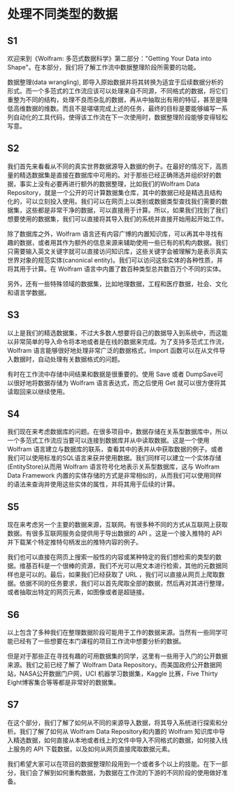 # 处理不同类型的数据

## S1

欢迎来到《Wolfram: 多范式数据科学》第二部分："Getting Your Data into Shape"。在本部分，我们将了解工作流中数据整理阶段所需要的功能。

数据整理(data wrangling), 即导入原始数据并将其转换为适宜于后续数据分析的形式。而一个多范式的工作流应该可以处理来自不同源，不同格式的数据，将它们重整为不同的结构，处理不良而杂乱的数据，再从中抽取出有用的特征，甚至是降低高维数据的维数。而且不是堪堪完成上述的任务，最终的目标是要能够编写一系列自动化的工具代码，使得该工作流在下一次使用时，数据整理阶段能够变得轻松写意。

## S2

我们首先来看看从不同的真实世界数据源导入数据的例子。在最好的情况下，高质量的精选数据集是直接在数据库中可用的。对于那些已经正确筛选并组织好的数据，事实上没有必要再进行额外的数据整理，比如我们的Wolfram Data Repository，就是一个公开的可计算数据集仓库，其中的数据已经是精选且结构化的，可以立刻投入使用。我们可以在网页上以类别或数据类型查找我们需要的数据集，这些都是非常干净的数据，可以直接用于计算。所以，如果我们找到了我们想要使用的数据集，我们可以直接将其导入我们的系统并直接开始用起开始工作。

除了数据库之外，Wolfram 语言还有内容广博的内置知识库，可以再其中寻找有趣的数据，或者用其作为额外的信息来源来辅助使用一些已有的机构内数据。我们只需要输入英文关键字就可以直接访问知识库，这些关键字会被理解为是表示真实世界对象的规范实体(canonical entity)。我们可以访问这些实体的各种性质，并将其用于计算。在 Wolfram 语言中内置了数百种类型总共数百万个不同的实体。

另外，还有一些特殊领域的数据集，比如地理数据，工程和医疗数据，社会、文化和语言学数据。

## S3

以上是我们的精选数据集，不过大多数人想要将自己的数据导入到系统中，而这能以非常简单的导入命令将本地或者是在线的数据来完成。为了支持多范式工作流，Wolfram 语言能够很好地处理非常广泛的数据格式，Import 函数可以在从文件导入数据时，自动处理有关数据格式的问题。

有时在工作流中存储中间结果和数据是很重要的。使用 Save 或者 DumpSave可以很好地将数据存储为 Wolfram 语言表达式，而之后使用 Get 就可以很方便将其读取回来以继续使用。

## S4

我们现在来考虑数据库的问题。在很多项目中，数据存储在关系型数据库中，所以一个多范式工作流应当要可以连接到数据库并从中读取数据。这是一个使用 Wolfram 语言建立与数据库的联系，查看其中的表并从中获取数据的例子。或者我们可以使用标准的SQL语言来获并使用数据。我们同样可以建立一个实体存储(EntityStore)从而用 Wolfram 语言符号化地表示关系型数据库，这与 Wolfram Data Framework 内置的实体存储的方式是非常相似的，从而我们可以使用同样的语法来查询并使用这些实体的属性，并将其用于后续的计算。

## S5

现在来考虑另一个主要的数据来源，互联网。有很多种不同的方式从互联网上获取数据。有很多互联网服务会提供用于导出数据的 API 。这是一个接入推特的 API 并下载某个特定推特句柄发出的推特内容的例子。

我们也可以直接在网页上搜索一般性的内容或某种特定的我们想检索的类型的数据。维基百科是一个很棒的资源，我们不光可以用文本进行检索，其他的元数据同样也是可以的。最后，如果我们已经获取了 URL ，我们可以直接从网页上爬取数据。依据不同的任务要求，我们可以首先爬取全部的数据，然后再对其进行整理，或者抽取出特定的网页元素，如图像或者是超链接。

## S6

以上包含了多种我们在整理数据阶段可能用于工作的数据来源。当然有一些同学可能已经有了一些想要在本门课程的项目工作流中想要分析的数据。

但是对于那些正在寻找有趣的可用数据集的同学，这里有一些用于入门的公开数据来源。我们之前已经了解了 Wolfram Data Repository。而美国政府公开数据网站，NASA公开数据门户网，UCI 机器学习数据集，Kaggle 比赛，Five Thirty Eight博客集合等等都是非常好的数据集。

## S7

在这个部分，我们了解了如何从不同的来源导入数据，将其导入系统进行探索和分析。我们了解了如何从 Wolfram Data Repository和内置的 Wolfram 知识库中导入精选数据，如何直接从本地或者线上的文件中导入不同格式的数据，如何接入线上服务的 API 下载数据，以及如何从网页直接爬取数据元素。

我们希望大家可以在项目的数据整理阶段用到一个或者多个以上的技能。在下一部分，我们会了解到如何重构数据，为数据在工作流的下游的不同阶段的使用做好准备。

